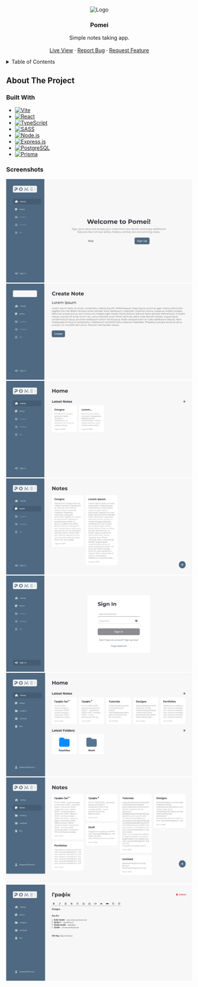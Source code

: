 <!-- PROJECT LOGO -->
<br />
<div align="center">
  <img src="https://raw.githubusercontent.com/KaeserOfHonour/Pomei/main/images/logo.png" alt="Logo" width="80" height="80">

  <h3 align="center">Pomei</h3>

  <p align="center">
    Simple notes taking app.
    <br />
    <br />
    <a href="https://pomei.netlify.app">Live View</a>
    ·
    <a href="https://github.com/KaeserOfHonour/Pomei/issues">Report Bug</a>
    ·
    <a href="https://github.com/KaeserOfHonour/Pomei/issues">Request Feature</a>
  </p>
</div>

<details>
  <summary>Table of Contents</summary>
  <ol>
    <li>
      <a href="#about-the-project">About The Project</a>
      <ul>
        <li><a href="#built-with">Built With</a></li>
        <li><a href="#built-with">Screenshots</a></li>
      </ul>
    </li>
  </ol>
</details>

## About The Project

### Built With

-   [![Vite][Vitejs]][Vite-url]
-   [![React][React.js]][React-url]
-   [![TypeScript][TypeScriptlang]][TypeScript-url]
-   [![SASS][SASS]][SASS-url]
-   [![Node.js][Node]][Node-url]
-   [![Express.js][Express]][Express-url]
-   [![PostgreSQL][Postgres]][Postgres-url]
-   [![Prisma][Prisma]][Prisma-url]

### Screenshots

![](images/sceenshots/../Screenshots/1.png)
![](images/sceenshots/../Screenshots/2.png)
![](images/sceenshots/../Screenshots/3.png)
![](images/sceenshots/../Screenshots/4.png)
![](images/sceenshots/../Screenshots/5.png)
![](images/sceenshots/../Screenshots/6.png)
![](images/sceenshots/../Screenshots/7.png)
![](images/sceenshots/../Screenshots/8.png)

[React.js]: https://img.shields.io/badge/React-20232A?style=for-the-badge&logo=react&logoColor=61DAFB
[React-url]: https://react.dev/
[SASS]: https://img.shields.io/badge/SASS-hotpink.svg?style=for-the-badge&logo=SASS&logoColor=white
[SASS-url]: https://sass-lang.com/
[TypeScriptlang]: https://img.shields.io/badge/TypeScript-007ACC?style=for-the-badge&logo=typescript&logoColor=white
[TypeScript-url]: https://www.typescriptlang.org/
[Vitejs]: https://img.shields.io/badge/vite-%23646CFF.svg?style=for-the-badge&logo=vite&logoColor=white
[Vite-url]: https://vitejs.dev/
[Node]: https://img.shields.io/badge/node.js-6DA55F?style=for-the-badge&logo=node.js&logoColor=white
[Node-url]: https://nodejs.org/
[Express]: https://img.shields.io/badge/express.js-%23404d59.svg?style=for-the-badge&logo=express&logoColor=%2361DAFB
[Express-url]: https://expressjs.com/
[Postgres]: https://img.shields.io/badge/postgres-%23316192.svg?style=for-the-badge&logo=postgresql&logoColor=white
[Postgres-url]: https://www.postgresql.org/
[Prisma]: https://img.shields.io/badge/Prisma-3982CE?style=for-the-badge&logo=Prisma&logoColor=white
[Prisma-url]: https://www.prisma.io/
